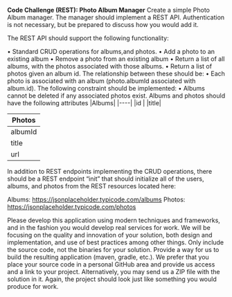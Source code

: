 **Code Challenge (REST): Photo Album Manager**
Create a simple Photo Album manager. The manager should implement a REST
API. Authentication is not necessary, but be prepared to discuss how you would add it.

The REST API should support the following functionality:

• Standard CRUD operations for albums,and photos.
• Add a photo to an existing album
• Remove a photo from an existing album
• Return a list of all albums, with the photos associated with those albums.
• Return a list of photos given an album id.
  	The relationship between these should be:
		• Each photo is associated with an album (photo.albumId associated with album.id).
	The following constraint should be implemented:
		• Albums cannot be deleted if any associated photos exist.
	Albums and photos should have the following attributes
|Albums|
|----|
|id |
|title|

|Photos|
|----|
|albumId |
|title | 
|url|

   In addition to REST endpoints implementing the CRUD operations, there should be a REST endpoint “init” that should initialize all of the users, albums, and photos from the REST resources located here:

Albums: https://jsonplaceholder.typicode.com/albums 
Photos: https://jsonplaceholder.typicode.com/photos

Please develop this application using modern techniques and frameworks, and in the fashion you would develop real services for work. We will be focusing on the quality and innovation of your solution, both design and implementation, and use of best practices among other things.
Only include the source code, not the binaries for your solution. Provide a way for us to build the resulting application (maven, gradle, etc.).
We prefer that you place your source code in a personal GitHub area and provide us access and a link to your project. Alternatively, you may send us a ZIP file with the solution in it.
Again, the project should look just like something you would produce for work.
